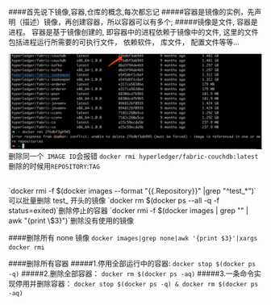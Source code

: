 ####首先说下镜像,容器,仓库的概念,每次都忘记
#####容器是镜像的实例，先声明（描述）镜像，再创建容器，所以容器可以有多个;
#####镜像是文件, 容器是进程。 容器是基于镜像创建的, 即容器中的进程依赖于镜像中的文件, 这里的文件包括进程运行所需要的可执行文件， 依赖软件， 库文件， 配置文件等等...

![](/assets/WX20180408-104025@2x.png)
删除同一个` IMAGE ID`会报错
`docker rmi hyperledger/fabric-couchdb:latest`删除的时候用`REPOSITORY`:`TAG`


<br>
`docker rmi -f $(docker images --format "{{.Repository}}" |grep "^test_*")`可以批量删除 test_ 开头的镜像
`docker rm $(docker ps --all -q -f status=exited)`删除停止的容器
`docker rmi -f $(docker images | grep "<none>" | awk "{print \$3}")`删除没有使用的镜像


####删除所有 none 镜像
`docker images|grep none|awk '{print $3}'|xargs docker rmi`


####删除所有容器
#####1.停用全部运行中的容器:
`docker stop $(docker ps -q)`
#####2.删除全部容器：
`docker rm $(docker ps -aq)`
#####3.一条命令实现停用并删除容器：
`docker stop $(docker ps -q) & docker rm $(docker ps -aq)`